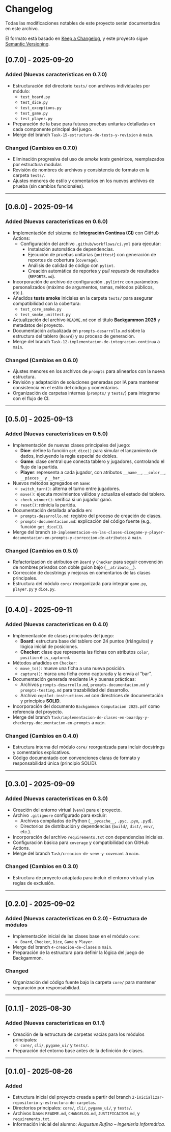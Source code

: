 # Changelog

Todas las modificaciones notables de este proyecto serán documentadas en este archivo.

El formato está basado en [Keep a Changelog](https://keepachangelog.com/es-ES/1.1.0/),
y este proyecto sigue [Semantic Versioning](https://semver.org/lang/es/).

## [0.7.0] - 2025-09-20

### Added (Nuevas características en 0.7.0)

- Estructuración del directorio `tests/` con archivos individuales por módulo:
  - `test_board.py`
  - `test_dice.py`
  - `test_exceptions.py`
  - `test_game.py`
  - `test_player.py`
- Preparación de la base para futuras pruebas unitarias detalladas en cada componente principal del juego.
- Merge del branch `Task-15-estructura-de-tests-y-revision` a `main`.

### Changed (Cambios en 0.7.0)

- Eliminación progresiva del uso de *smoke tests* genéricos, reemplazados por estructura modular.
- Revisión de nombres de archivos y consistencia de formato en la carpeta `tests/`.
- Ajustes menores de estilo y comentarios en los nuevos archivos de prueba (sin cambios funcionales).

---

## [0.6.0] - 2025-09-14

### Added (Nuevas características en 0.6.0)

- Implementación del sistema de **Integración Continua (CI)** con GitHub Actions:
  - Configuración del archivo `.github/workflows/ci.yml` para ejecutar:
    - Instalación automática de dependencias.
    - Ejecución de pruebas unitarias (`unittest`) con generación de reportes de cobertura (`coverage`).
    - Análisis de calidad de código con `pylint`.
    - Creación automática de reportes y *pull requests* de resultados (`REPORTS.md`).
- Incorporación de archivo de configuración `.pylintrc` con parámetros personalizados (máximo de argumentos, ramas, métodos públicos, etc.).
- Añadidos **tests smoke** iniciales en la carpeta `tests/` para asegurar compatibilidad con la cobertura:
  - `test_core_smoke.py`
  - `test_smoke_unittest.py`
- Actualización del archivo `README.md` con el título **Backgammon 2025** y metadatos del proyecto.
- Documentación actualizada en `prompts-desarrollo.md` sobre la estructura del tablero (`Board`) y su proceso de generación.
- Merge del branch `Task-12-implementacion-de-integracion-continua` a `main`.

### Changed (Cambios en 0.6.0)

- Ajustes menores en los archivos de `prompts` para alinearlos con la nueva estructura.
- Revisión y adaptación de soluciones generadas por IA para mantener consistencia en el estilo del código y comentarios.
- Organización de carpetas internas (`prompts/` y `tests/`) para integrarse con el flujo de CI.

---

## [0.5.0] - 2025-09-13

### Added (Nuevas características en 0.5.0)

- Implementación de nuevas clases principales del juego:
  - **Dice**: define la función `get_dice()` para simular el lanzamiento de dados, incluyendo la regla especial de dobles.
  - **Game**: clase central que conecta tablero y jugadores, controlando el flujo de la partida.
  - **Player**: representa a cada jugador, con atributos `__name__`, `__color__`, `__pieces__` y `__bar__`.
- Nuevos métodos agregados en `Game`:
  - `switch_turn()`: alterna el turno entre jugadores.
  - `move()`: ejecuta movimientos válidos y actualiza el estado del tablero.
  - `check_winner()`: verifica si un jugador ganó.
  - `reset()`: reinicia la partida.
- Documentación detallada añadida en:
  - `prompts-desarrollo.md`: registro del proceso de creación de clases.
  - `prompts-documentacion.md`: explicación del código fuente (e.g., función `get_dice()`).
- Merge del branch `10-implementacion-en-las-clases-dicegame-y-player-documentacion-en-prompts-y-correccion-de-atributos` a `main`.

### Changed (Cambios en 0.5.0)

- Refactorización de atributos en `Board` y `Checker` para seguir convención de nombres privados con doble guion bajo (`__atributo__`).
- Corrección de docstrings y mejoras en comentarios de las clases principales.
- Estructura del módulo `core/` reorganizada para integrar `game.py`, `player.py` y `dice.py`.

---

## [0.4.0] - 2025-09-11

### Added (Nuevas características en 0.4.0)

- Implementación de clases principales del juego:
  - **Board**: estructura base del tablero con 24 puntos (triángulos) y lógica inicial de posiciones.
  - **Checker**: clase que representa las fichas con atributos `color`, `position` e `is_captured`.
- Métodos añadidos en `Checker`:
  - `move_to()`: mueve una ficha a una nueva posición.
  - `capture()`: marca una ficha como capturada y la envía al “bar”.
- Documentación generada mediante IA y buenas prácticas:
  - Archivos `prompts-desarrollo.md`, `prompts-documentacion.md` y `prompts-testing.md` para trazabilidad del desarrollo.
  - Archivo `copilot-instructions.md` con directrices de documentación y principios **SOLID**.
- Incorporación del documento `Backgammon Computacion 2025.pdf` como referencia del proyecto.
- Merge del branch `Task/implementacion-de-clases-en-boardpy-y-checkerpy-documentacion-en-prompts` a `main`.

### Changed (Cambios en 0.4.0)

- Estructura interna del módulo `core/` reorganizada para incluir docstrings y comentarios explicativos.
- Código documentado con convenciones claras de formato y responsabilidad única (principio SOLID).

---

## [0.3.0] - 2025-09-09

### Added (Nuevas características en 0.3.0)

- Creación del entorno virtual (`venv`) para el proyecto.
- Archivo `.gitignore` configurado para excluir:
  - Archivos compilados de Python (`__pycache__`, `.pyc`, `.pyo`, `.pyd`).
  - Directorios de distribución y dependencias (`build/`, `dist/`, `env/`, etc.).
- Incorporación del archivo `requirements.txt` con dependencias iniciales.
- Configuración básica para `coverage` y compatibilidad con GitHub Actions.
- Merge del branch `Task/creacion-de-venv-y-covenant` a `main`.

### Changed (Cambios en 0.3.0)

- Estructura de proyecto adaptada para incluir el entorno virtual y las reglas de exclusión.

---

## [0.2.0] - 2025-09-02

### Added (Nuevas características en 0.2.0) - Estructura de módulos

- Implementación inicial de las clases base en el módulo `core`:
  - `Board`, `Checker`, `Dice`, `Game` y `Player`.
- Merge del branch `4-creacion-de-clases` a `main`.
- Preparación de la estructura para definir la lógica del juego de Backgammon.

### Changed

- Organización del código fuente bajo la carpeta `core/` para mantener separación por responsabilidad.

---

## [0.1.1] - 2025-08-30

### Added (Nuevas características en 0.1.1)

- Creación de la estructura de carpetas vacías para los módulos principales:
  - `core/`, `cli/`, `pygame_ui/` y `tests/`.
- Preparación del entorno base antes de la definición de clases.

---

## [0.1.0] - 2025-08-26

### Added

- Estructura inicial del proyecto creada a partir del branch `2-inicializar-repositorio-y-estructura-de-carpetas`.
- Directorios principales: `core/`, `cli/`, `pygame_ui/`, y `tests/`.
- Archivos base: `README.md`, `CHANGELOG.md`, `JUSTIFICACION.md`, y `requirements.txt`.
- Información inicial del alumno: *Augustus Rufino* – *Ingeniería Informática*.
